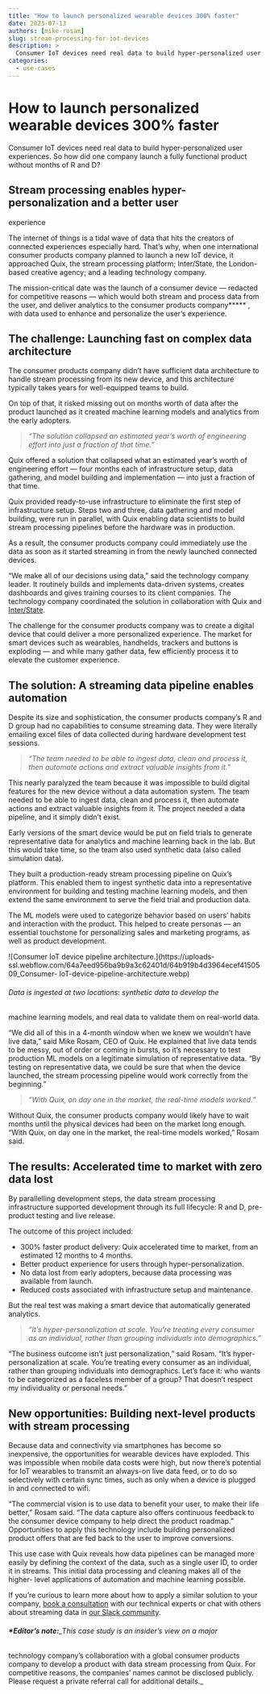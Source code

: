 ```yaml
---
title: "How to launch personalized wearable devices 300% faster"
date: 2023-07-13
authors: [mike-rosam]
slug: stream-processing-for-iot-devices
description: >
  Consumer IoT devices need real data to build hyper-personalized user experiences. So how did one company launch a fully functional product without months of R and D?
categories:
  - use-cases
---
```


# How to launch personalized wearable devices 300% faster

Consumer IoT devices need real data to build hyper-personalized user experiences. So how did one company launch a fully functional product without months of R and D?

<!-- more -->

## Stream processing enables hyper-personalization and a better user
experience

The internet of things is a tidal wave of data that hits the creators of
connected experiences especially hard. That’s why, when one international
consumer products company planned to launch a new IoT device, it approached
Quix, the stream processing platform; Inter/State, the London-based creative
agency; and a leading technology company.

The mission-critical date was the launch of a consumer device — redacted for
competitive reasons — which would both stream and process data from the user,
and deliver analytics to the consumer products company***** , with data used
to enhance and personalize the user’s experience.  

## The challenge: Launching fast on complex data architecture

The consumer products company didn’t have sufficient data architecture to
handle stream processing from its new device, and this architecture typically
takes years for well-equipped teams to build.

On top of that, it risked missing out on months worth of data after the
product launched as it created machine learning models and analytics from the
early adopters.  

> _“The solution collapsed an estimated year’s worth of engineering effort
> into just a fraction of that time.”_

Quix offered a solution that collapsed what an estimated year’s worth of
engineering effort — four months each of infrastructure setup, data gathering,
and model building and implementation — into just a fraction of that time.

Quix provided ready-to-use infrastructure to eliminate the first step of
infrastructure setup. Steps two and three, data gathering and model building,
were run in parallel, with Quix enabling data scientists to build stream
processing pipelines before the hardware was in production.

As a result, the consumer products company could immediately use the data as
soon as it started streaming in from the newly launched connected devices.

“We make all of our decisions using data,” said the technology company leader.
It routinely builds and implements data-driven systems, creates dashboards and
gives training courses to its client companies. The technology company
coordinated the solution in collaboration with Quix and
[Inter/State](https://www.interstateteam.com/).

The challenge for the consumer products company was to create a digital device
that could deliver a more personalized experience. The market for smart
devices such as wearables, handhelds, trackers and buttons is exploding — and
while many gather data, few efficiently process it to elevate the customer
experience.  

## The solution: A streaming data pipeline enables automation

Despite its size and sophistication, the consumer products company’s R and D
group had no capabilities to consume streaming data. They were literally
emailing excel files of data collected during hardware development test
sessions.  

> _“The team needed to be able to ingest data, clean and process it, then
> automate actions and extract valuable insights from it.”_

This nearly paralyzed the team because it was impossible to build digital
features for the new device without a data automation system. The team needed
to be able to ingest data, clean and process it, then automate actions and
extract valuable insights from it. The project needed a data pipeline, and it
simply didn’t exist.

Early versions of the smart device would be put on field trials to generate
representative data for analytics and machine learning back in the lab. But
this would take time, so the team also used synthetic data (also called
simulation data).

They built a production-ready stream processing pipeline on Quix’s platform.
This enabled them to ingest synthetic data into a representative environment
for building and testing machine learning models, and then extend the same
environment to serve the field trial and production data.

The ML models were used to categorize behavior based on users’ habits and
interaction with the product. This helped to create personas — an essential
touchstone for personalizing sales and marketing programs, as well as product
development.  

![Consumer IoT device pipeline architecture.](https://uploads-
ssl.webflow.com/64a7eed956ba9b9a3c62401d/64b919b4d3964ecef4150509_Consumer-
IoT-device-pipeline-architecture.webp)

###### Data is ingested at two locations: synthetic data to develop the
machine learning models, and real data to validate them on real-world data.  

“We did all of this in a 4-month window when we knew we wouldn’t have live
data,” said Mike Rosam, CEO of Quix. He explained that live data tends to be
messy, out of order or coming in bursts, so it’s necessary to test production
ML models on a legitimate simulation of representative data. “By testing on
representative data, we could be sure that when the device launched, the
stream processing pipeline would work correctly from the beginning.”

>  _“With Quix, on day one in the market, the real-time models worked.”_

Without Quix, the consumer products company would likely have to wait months
until the physical devices had been on the market long enough. “With Quix, on
day one in the market, the real-time models worked,” Rosam said.  

## The results: Accelerated time to market with zero data lost

By parallelling development steps, the data stream processing infrastructure
supported development through its full lifecycle: R and D, pre-product testing
and live release.

The outcome of this project included:

  * 300% faster product delivery: Quix accelerated time to market, from an estimated 12 months to 4 months.
  * Better product experience for users through hyper-personalization.
  * No data lost from early adopters, because data processing was available from launch.
  * Reduced costs associated with infrastructure setup and maintenance.

But the real test was making a smart device that automatically generated
analytics.  

> _“It’s hyper-personalization at scale. You’re treating every consumer as an
> individual, rather than grouping individuals into demographics.”_

“The business outcome isn’t just personalization,” said Rosam. “It’s hyper-
personalization at scale. You’re treating every consumer as an individual,
rather than grouping individuals into demographics. Let’s face it: who wants
to be categorized as a faceless member of a group? That doesn’t respect my
individuality or personal needs.”  

## New opportunities: Building next-level products with stream processing

Because data and connectivity via smartphones has become so inexpensive, the
opportunities for wearable devices have exploded. This was impossible when
mobile data costs were high, but now there’s potential for IoT wearables to
transmit an always-on live data feed, or to do so selectively with certain
sync times, such as only when a device is plugged in and connected to wifi.

“The commercial vision is to use data to benefit your user, to make their life
better,” Rosam said. “The data capture also offers continuous feedback to the
consumer device company to help direct the product roadmap.” Opportunities to
apply this technology include building personalized product offers that are
fed back to the user to improve conversions.

This use case with Quix reveals how data pipelines can be managed more easily
by defining the context of the data, such as a single user ID, to order it in
streams. This initial data processing and cleaning makes all of the higher-
level applications of automation and machine learning possible.

If you’re curious to learn more about how to apply a similar solution to your
company, [book a consultation](https://calendly.com/clara-quix/30min) with our
technical experts or chat with others about streaming data in [our Slack
community](http://quix.io/slack-invite).  

###### **_*Editor’s note:_**_This case study is an insider’s view on a major
technology company’s collaboration with a global consumer products company to
develop a product with data stream processing from Quix. For competitive
reasons, the companies’ names cannot be disclosed publicly. Please request a
private referral call for additional details._





